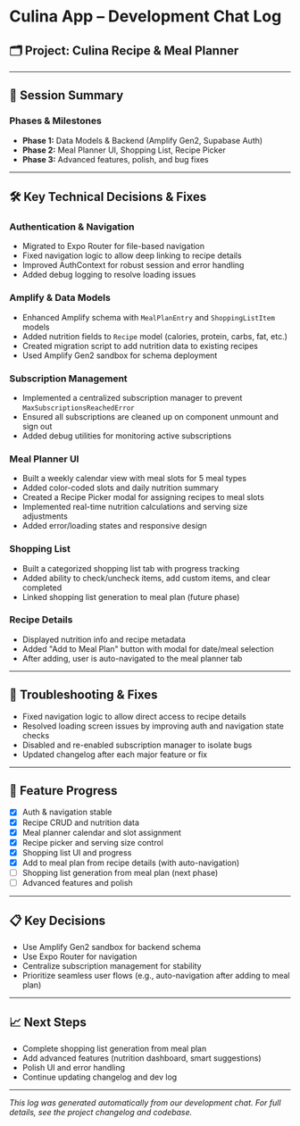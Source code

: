 # Culina App – Development Chat Log

## 🗂️ Project: Culina Recipe & Meal Planner

---

## 📅 Session Summary

### **Phases & Milestones**
- **Phase 1:** Data Models & Backend (Amplify Gen2, Supabase Auth)
- **Phase 2:** Meal Planner UI, Shopping List, Recipe Picker
- **Phase 3:** Advanced features, polish, and bug fixes

---

## 🛠️ Key Technical Decisions & Fixes

### **Authentication & Navigation**
- Migrated to Expo Router for file-based navigation
- Fixed navigation logic to allow deep linking to recipe details
- Improved AuthContext for robust session and error handling
- Added debug logging to resolve loading issues

### **Amplify & Data Models**
- Enhanced Amplify schema with `MealPlanEntry` and `ShoppingListItem` models
- Added nutrition fields to `Recipe` model (calories, protein, carbs, fat, etc.)
- Created migration script to add nutrition data to existing recipes
- Used Amplify Gen2 sandbox for schema deployment

### **Subscription Management**
- Implemented a centralized subscription manager to prevent `MaxSubscriptionsReachedError`
- Ensured all subscriptions are cleaned up on component unmount and sign out
- Added debug utilities for monitoring active subscriptions

### **Meal Planner UI**
- Built a weekly calendar view with meal slots for 5 meal types
- Added color-coded slots and daily nutrition summary
- Created a Recipe Picker modal for assigning recipes to meal slots
- Implemented real-time nutrition calculations and serving size adjustments
- Added error/loading states and responsive design

### **Shopping List**
- Built a categorized shopping list tab with progress tracking
- Added ability to check/uncheck items, add custom items, and clear completed
- Linked shopping list generation to meal plan (future phase)

### **Recipe Details**
- Displayed nutrition info and recipe metadata
- Added "Add to Meal Plan" button with modal for date/meal selection
- After adding, user is auto-navigated to the meal planner tab

---

## 🐞 Troubleshooting & Fixes
- Fixed navigation logic to allow direct access to recipe details
- Resolved loading screen issues by improving auth and navigation state checks
- Disabled and re-enabled subscription manager to isolate bugs
- Updated changelog after each major feature or fix

---

## 🚀 Feature Progress
- [x] Auth & navigation stable
- [x] Recipe CRUD and nutrition data
- [x] Meal planner calendar and slot assignment
- [x] Recipe picker and serving size control
- [x] Shopping list UI and progress
- [x] Add to meal plan from recipe details (with auto-navigation)
- [ ] Shopping list generation from meal plan (next phase)
- [ ] Advanced features and polish

---

## 📋 Key Decisions
- Use Amplify Gen2 sandbox for backend schema
- Use Expo Router for navigation
- Centralize subscription management for stability
- Prioritize seamless user flows (e.g., auto-navigation after adding to meal plan)

---

## 📈 Next Steps
- Complete shopping list generation from meal plan
- Add advanced features (nutrition dashboard, smart suggestions)
- Polish UI and error handling
- Continue updating changelog and dev log

---

*This log was generated automatically from our development chat. For full details, see the project changelog and codebase.*
